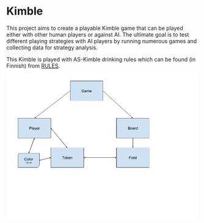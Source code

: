 # Kimble

This project aims to create a playable Kimble game that can be played either with other human players or against AI. The ultimate goal is to test different playing strategies with AI players by running numerous games and collecting data for strategy analysis.

This Kimble is played with AS-Kimble drinking rules which can be found (in Finnish) from [RULES](http://kimble.dy.fi/saannot).


![alt text][architecture]










[architecture]: architecture.png "Architecture wire frame of java classes"
